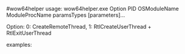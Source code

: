 #wow64helper
usage: 
   wow64helper.exe Option PID OSModuleName ModuleProcName paramsTypes [parameters]...

Option:
   0: CreateRemoteThread, 1: RtlCreateUserThread + RtlExitUserThread

examples:
   